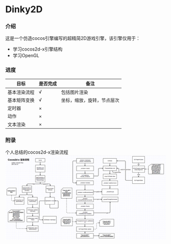 # Dinky2D
### 介绍
这是一个仿造cocos引擎编写的超精简2D游戏引擎，该引擎仅用于：
* 学习cocos2d-x引擎结构
* 学习OpenGL

### 进度
| 目标     | 是否完成 | 备注            |
| ------ | ---- | ------------- |
| 基本渲染流程 | √    | 包括图片渲染        |
| 基本矩阵变换 | √    | 坐标，缩放，旋转，节点层次 |
| 定时器    | ×    |               |
| 动作     | ×    |               |
| 文本渲染   | ×    |               |
### 附录
个人总结的cocos2d-x渲染流程
  ![](README/cocos_render_step.png)
